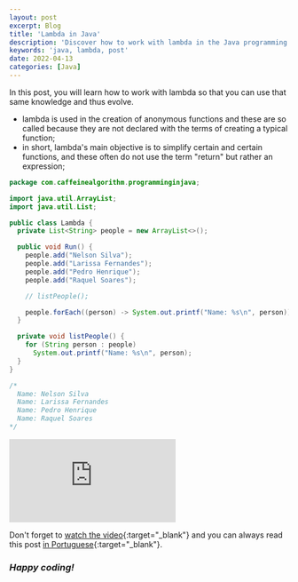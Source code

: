 ```yaml
---
layout: post
excerpt: Blog
title: 'Lambda in Java'
description: 'Discover how to work with lambda in the Java programming language. Get answers to your questions with the theory and examples presented.'
keywords: 'java, lambda, post'
date: 2022-04-13
categories: [Java]
---
```


In this post, you will learn how to work with lambda so that you can use that same knowledge and thus evolve.

- lambda is used in the creation of anonymous functions and these are so called because they are not declared with the terms of creating a typical function;
- in short, lambda's main objective is to simplify certain and certain functions, and these often do not use the term "return" but rather an expression;

```java
package com.caffeinealgorithm.programminginjava;

import java.util.ArrayList;
import java.util.List;

public class Lambda {
  private List<String> people = new ArrayList<>();

  public void Run() {
    people.add("Nelson Silva");
    people.add("Larissa Fernandes");
    people.add("Pedro Henrique");
    people.add("Raquel Soares");

    // listPeople();

    people.forEach((person) -> System.out.printf("Name: %s\n", person));
  }

  private void listPeople() {
    for (String person : people)
      System.out.printf("Name: %s\n", person);
  }
}

/*
  Name: Nelson Silva
  Name: Larissa Fernandes
  Name: Pedro Henrique
  Name: Raquel Soares
*/
```

<div class="video-container">
  <iframe src="https://www.youtube.com/embed/Xh95YJxeAnI" frameborder="0" allowfullscreen></iframe>
</div>

Don't forget to [watch the video](https://youtu.be/Xh95YJxeAnI){:target="\_blank"} and you can always read this post [in Portuguese](https://caffeinealgorithm.com/blog/20220413/lambda-em-java/){:target="\_blank"}.

### _Happy coding!_
